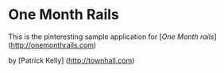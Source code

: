 # One Month Rails

This is the pinteresting sample application for
[*One Month rails*] (http://onemonthrails.com)

by [Patrick Kelly] (http://townhall.com)
